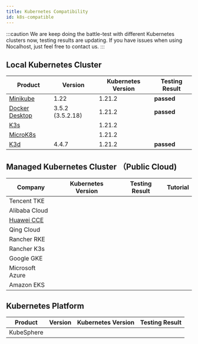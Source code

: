```yaml
---
title: Kubernetes Compatibility
id: k8s-compatible
---
```


:::caution 
We are keep doing the battle-test with different Kubernetes clusters now, testing results are updating. If you have issues when using Nocalhost, just feel free to contact us. 
:::

## Local Kubernetes Cluster

| Product                                                          | Version          | Kubernetes Version | Testing Result            |
| ---------------------------------------------------------------- | ---------------- | ------------------ | ------------------------- |
| [Minikube](https://github.com/kubernetes/minikube)               | 1.22             | 1.21.2             | <strong className="pass-tag">passed</strong> |
| [Docker Desktop](https://www.docker.com/products/docker-desktop) | 3.5.2 (3.5.2.18) | 1.21.2             | <strong className="pass-tag">passed</strong> |
| [K3s](https://k3s.io/)                                           |                  | 1.21.2             |                           |
| [MicroK8s](https://microk8s.io/)                                 |                  | 1.21.2             |                           |
| [K3d](https://github.com/rancher/k3d)                            | 4.4.7            | 1.21.2             | <strong className="pass-tag">passed</strong> |

## Managed Kubernetes Cluster （Public Cloud)

| Company                                                               | Kubernetes Version | Testing Result | Tutorial |
| --------------------------------------------------------------------- | ------------------ | -------------- | -------- |
| Tencent TKE                                                           |                    |                |          |
| Alibaba Cloud                                                         |                    |                |          |
| [Huawei CCE](https://www.huaweicloud.com/intl/en-us/product/cce.html) |                    |                |          |
| Qing Cloud                                                            |                    |                |          |
| Rancher RKE                                                           |                    |                |          |
| Rancher K3s                                                           |                    |                |          |
| Google GKE                                                            |                    |                |          |
| Microsoft Azure                                                       |                    |                |          |
| Amazon EKS                                                            |                    |                |          |

## Kubernetes Platform

| Product    | Version | Kubernetes Version | Testing Result |
| ---------- | ------- | ------------------ | -------------- |
| KubeSphere |         |                    |                |
